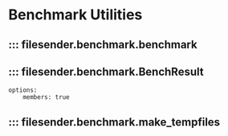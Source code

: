 # Benchmark Utilities

## ::: filesender.benchmark.benchmark

## ::: filesender.benchmark.BenchResult
    options:
        members: true

## ::: filesender.benchmark.make_tempfiles
